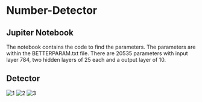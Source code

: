 # Number-Detector

## Jupiter Notebook
The notebook contains the code to find the parameters. The parameters are within the BETTERPARAM.txt file. There are 20535 parameters with input layer 784, two hidden layers of 25 each and a output layer of 10.
## Detector
![1](https://imgur.com/T5mbwwb)
![2](https://imgur.com/v44YD7o)
![3](https://imgur.com/6Opf4l1)

